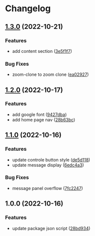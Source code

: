 # Changelog

## [1.3.0](https://github.com/warnerb47/zoom-clone/compare/v1.2.0...v1.3.0) (2022-10-21)


### Features

* add content section ([3e5f1f7](https://github.com/warnerb47/zoom-clone/commit/3e5f1f7dae0a5ca0c1c0368e9a38b5d55f19d128))


### Bug Fixes

* zoom-clone to zoom clone ([ea02927](https://github.com/warnerb47/zoom-clone/commit/ea029270885774f6bbfbda4d3d0911b1538b01ea))

## [1.2.0](https://github.com/warnerb47/zoom-clone/compare/v1.1.0...v1.2.0) (2022-10-17)


### Features

* add google font ([9427dba](https://github.com/warnerb47/zoom-clone/commit/9427dba17f45eb99749df117c88d1dc02545383b))
* add home page nav ([28b63bc](https://github.com/warnerb47/zoom-clone/commit/28b63bc3714c13151802425ea8f22760b9b5e165))

## [1.1.0](https://github.com/warnerb47/zoom-clone/compare/v1.0.0...v1.1.0) (2022-10-16)


### Features

* update controle button style ([de5d118](https://github.com/warnerb47/zoom-clone/commit/de5d1189122bb9e4e5088f10ac9fa7b428cdcfb1))
* update message display ([6edc4a3](https://github.com/warnerb47/zoom-clone/commit/6edc4a3135058200e267475f75d3dab95551be7f))


### Bug Fixes

* message panel overflow ([7fc2247](https://github.com/warnerb47/zoom-clone/commit/7fc224700dea42a113ecfa7f634dd5689f9d8202))

## 1.0.0 (2022-10-16)


### Features

* update package json script ([28bd934](https://github.com/warnerb47/zoom-clone/commit/28bd934a8871450d0c0f03cdea7802e1044fd870))
